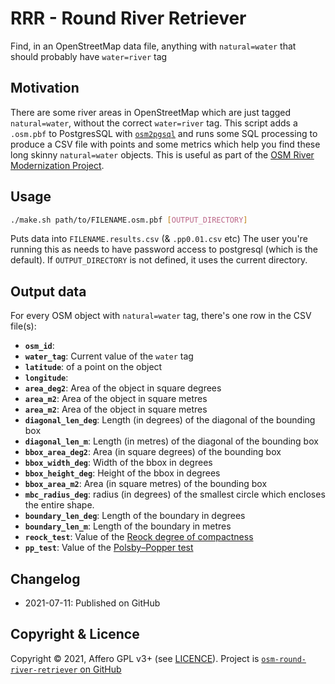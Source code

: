 # RRR - Round River Retriever

Find, in an OpenStreetMap data file, anything with `natural=water` that should probably have `water=river` tag

## Motivation

There are some river areas in OpenStreetMap which are just tagged `natural=water`, without the correct `water=river` tag. This script adds a `.osm.pbf` to PostgresSQL with [`osm2pgsql`](https://osm2pgsql.org/) and runs some SQL processing to produce a CSV file with points and some metrics which help you find these long skinny `natural=water` objects. This is useful as part of the [OSM River Modernization Project](https://wiki.openstreetmap.org/wiki/WikiProject_Waterways/River_modernization).

## Usage

```bash
./make.sh path/to/FILENAME.osm.pbf [OUTPUT_DIRECTORY]
```

Puts data into `FILENAME.results.csv` (& `.pp0.01.csv` etc) The user you're running this as needs to have password access to postgresql (which is the default). If `OUTPUT_DIRECTORY` is not defined, it uses the current directory.

## Output data

For every OSM object with `natural=water` tag, there's one row in the CSV file(s):

* **`osm_id`**:
* **`water_tag`**: Current value of the `water` tag
* **`latitude`**: of a point on the object
* **`longitude`**:
* **`area_deg2`**: Area of the object in square degrees
* **`area_m2`**: Area of the object in square metres
* **`area_m2`**: Area of the object in square metres
* **`diagonal_len_deg`**: Length (in degrees) of the diagonal of the bounding box
* **`diagonal_len_m`**: Length (in metres) of the diagonal of the bounding box
* **`bbox_area_deg2`**: Area (in square degrees) of the bounding box
* **`bbox_width_deg`**: Width of the bbox in degrees
* **`bbox_height_deg`**: Height of the bbox in degrees
* **`bbox_area_m2`**: Area (in square metres) of the bounding box
* **`mbc_radius_deg`**: radius (in degrees) of the smallest circle which encloses the entire shape.
* **`boundary_len_deg`**: Length of the boundary in degrees
* **`boundary_len_m`**: Length of the boundary in metres
* **`reock_test`**: Value of the [Reock degree of compactness](https://en.wikipedia.org/wiki/Reock_degree_of_compactness)
* **`pp_test`**: Value of the [Polsby–Popper test](https://en.wikipedia.org/wiki/Polsby%E2%80%93Popper_test)

## Changelog

* 2021-07-11: Published on GitHub


## Copyright & Licence

Copyright © 2021, Affero GPL v3+ (see [LICENCE](./LICENCE)). Project is [`osm-round-river-retriever` on GitHub](https://github.com/amandasaurus/osm-round-river-retriever)

